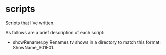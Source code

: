 # scripts

Scripts that I've written.

As follows are a brief description of each script:
* showRenamer.py    Renames tv shows in a directory to match this format: ShowName_S01E01.
